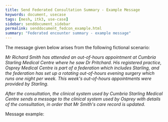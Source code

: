 ```yaml
---
title: Send Federated Consultation Summary - Example Message
keywords: document, usecase
tags: [mesh, itk3, use-case]
sidebar: senddocument_sidebar
permalink: senddocument_fedcon_example.html
summary: "Federated encounter summary - example message"
---
```


The message given below arises from the following fictional scenario:

*Mr Richard Smith has attended an out-of-hours appointment at Cumbria Starling Medical Centre where he saw Dr Pritchard. His registered practice, Osprey Medical Centre is part of a federation which includes Starling, and the federation has set up a rotating out-of-hours evening surgery which runs one night per week. This week's out-of-hours appointments were provided by Starling.*

*After the consultation, the clinical system used by Cumbria Starling Medical Centre sends a message to the clinical system used by Osprey with details of the consultation, in order that Mr Smith's care record is updated.*

Message example:

<script src="https://gist.github.com/briandiggle/bc220057d3e5004fb247a77bf324e6d5.js"></script>


